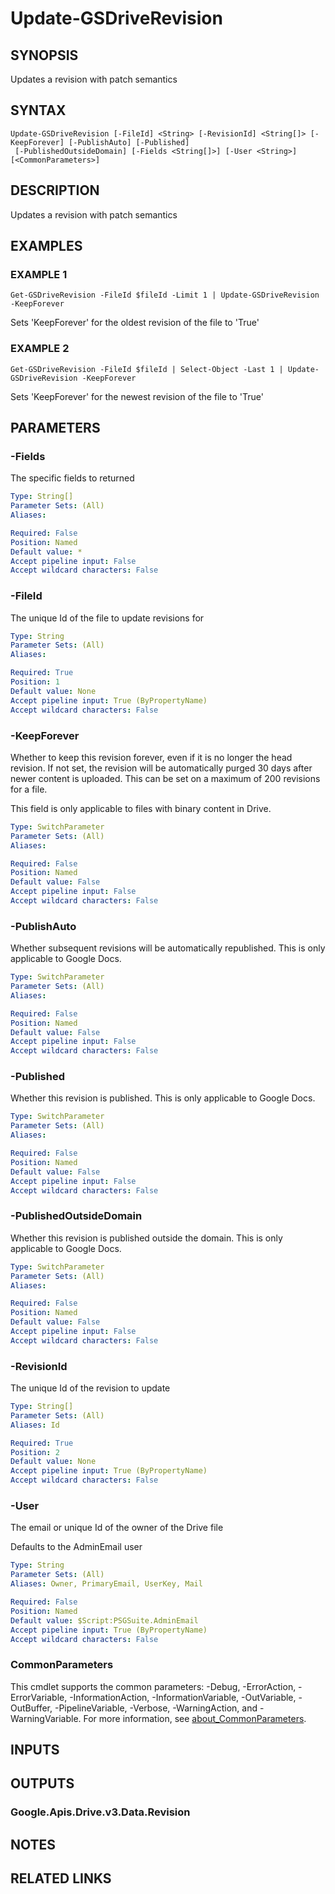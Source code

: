 # Update-GSDriveRevision

## SYNOPSIS
Updates a revision with patch semantics

## SYNTAX

```
Update-GSDriveRevision [-FileId] <String> [-RevisionId] <String[]> [-KeepForever] [-PublishAuto] [-Published]
 [-PublishedOutsideDomain] [-Fields <String[]>] [-User <String>] [<CommonParameters>]
```

## DESCRIPTION
Updates a revision with patch semantics

## EXAMPLES

### EXAMPLE 1
```
Get-GSDriveRevision -FileId $fileId -Limit 1 | Update-GSDriveRevision -KeepForever
```

Sets 'KeepForever' for the oldest revision of the file to 'True'

### EXAMPLE 2
```
Get-GSDriveRevision -FileId $fileId | Select-Object -Last 1 | Update-GSDriveRevision -KeepForever
```

Sets 'KeepForever' for the newest revision of the file to 'True'

## PARAMETERS

### -Fields
The specific fields to returned

```yaml
Type: String[]
Parameter Sets: (All)
Aliases:

Required: False
Position: Named
Default value: *
Accept pipeline input: False
Accept wildcard characters: False
```

### -FileId
The unique Id of the file to update revisions for

```yaml
Type: String
Parameter Sets: (All)
Aliases:

Required: True
Position: 1
Default value: None
Accept pipeline input: True (ByPropertyName)
Accept wildcard characters: False
```

### -KeepForever
Whether to keep this revision forever, even if it is no longer the head revision.
If not set, the revision will be automatically purged 30 days after newer content is uploaded.
This can be set on a maximum of 200 revisions for a file.

This field is only applicable to files with binary content in Drive.

```yaml
Type: SwitchParameter
Parameter Sets: (All)
Aliases:

Required: False
Position: Named
Default value: False
Accept pipeline input: False
Accept wildcard characters: False
```

### -PublishAuto
Whether subsequent revisions will be automatically republished.
This is only applicable to Google Docs.

```yaml
Type: SwitchParameter
Parameter Sets: (All)
Aliases:

Required: False
Position: Named
Default value: False
Accept pipeline input: False
Accept wildcard characters: False
```

### -Published
Whether this revision is published.
This is only applicable to Google Docs.

```yaml
Type: SwitchParameter
Parameter Sets: (All)
Aliases:

Required: False
Position: Named
Default value: False
Accept pipeline input: False
Accept wildcard characters: False
```

### -PublishedOutsideDomain
Whether this revision is published outside the domain.
This is only applicable to Google Docs.

```yaml
Type: SwitchParameter
Parameter Sets: (All)
Aliases:

Required: False
Position: Named
Default value: False
Accept pipeline input: False
Accept wildcard characters: False
```

### -RevisionId
The unique Id of the revision to update

```yaml
Type: String[]
Parameter Sets: (All)
Aliases: Id

Required: True
Position: 2
Default value: None
Accept pipeline input: True (ByPropertyName)
Accept wildcard characters: False
```

### -User
The email or unique Id of the owner of the Drive file

Defaults to the AdminEmail user

```yaml
Type: String
Parameter Sets: (All)
Aliases: Owner, PrimaryEmail, UserKey, Mail

Required: False
Position: Named
Default value: $Script:PSGSuite.AdminEmail
Accept pipeline input: True (ByPropertyName)
Accept wildcard characters: False
```

### CommonParameters
This cmdlet supports the common parameters: -Debug, -ErrorAction, -ErrorVariable, -InformationAction, -InformationVariable, -OutVariable, -OutBuffer, -PipelineVariable, -Verbose, -WarningAction, and -WarningVariable. For more information, see [about_CommonParameters](http://go.microsoft.com/fwlink/?LinkID=113216).

## INPUTS

## OUTPUTS

### Google.Apis.Drive.v3.Data.Revision
## NOTES

## RELATED LINKS
